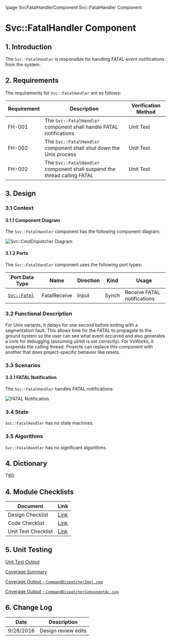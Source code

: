 \page SvcFatalHandlerComponent Svc::FatalHandler Component
# Svc::FatalHandler Component

## 1. Introduction

The `Svc::FatalHandler` is responsible for handling FATAL event notifications from the system. 

## 2. Requirements

The requirements for `Svc::FatalHandler` are as follows:

Requirement | Description | Verification Method
----------- | ----------- | -------------------
FH-001 | The `Svc::FatalHandler` component shall handle FATAL notifications | Unit Test
FH-002 | The `Svc::FatalHandler` component shall shut down the Unix process | Unit Test
FH-002 | The `Svc::FatalHandler` component shall suspend the thread calling FATAL | Unit Test

## 3. Design

### 3.1 Context

#### 3.1.1 Component Diagram

The `Svc::FatalHandler` component has the following component diagram:

![`Svc::CmdDispatcher` Diagram](img/CommandDispatcherBDD.jpg "Svc::CmdDispatcher")

#### 3.1.2 Ports

The `Svc::FatalHandler` component uses the following port types:

Port Data Type | Name | Direction | Kind | Usage
-------------- | ---- | --------- | ---- | -----
[`Svc::Fatal`](../Fatal/docs/sdd.md) | FatalReceive | Input | Synch | Receive FATAL notifications

### 3.2 Functional Description

For Unix variants, it delays for one second before exiting with a segmentation fault. This allows time for the FATAL to propagate to the ground system so the user can see what event occurred and also generates a core for debugging (assuming ulimit is set correctly). For VxWorks, it suspends the calling thread. Projects can replace this component with another that does project-specific behavior like resets.

### 3.3 Scenarios

#### 3.3.1 FATAL Notification

The `Svc::FatalHandler` handles FATAL notifications:

![FATAL Notification](img/FatalNotification.jpg) 

### 3.4 State

`Svc::FatalHandler` has no state machines.

### 3.5 Algorithms

`Svc::FatalHandler` has no significant algorithms.

## 4. Dictionary

TBD

## 4. Module Checklists

Document | Link
-------- | ----
Design Checklist | [Link](Checklist_Design.xlsx)
Code Checklist | [Link](Checklist_Code.xlsx)
Unit Test Checklist | [Link](Checklist_Unit_Test.xls)

## 5. Unit Testing

[Unit Test Output](../test/ut/output/test.txt)

[Coverage Summary](../test/ut/output/SvcCmdDispatcher_gcov.txt)

[Coverage Output - `CommandDispatcherImpl.cpp`](../test/ut/output/CommandDispatcherImpl.cpp.gcov)

[Coverage Output - `CommandDispatcherComponentAc.cpp`](../test/ut/output/CommandDispatcherComponentAc.cpp.gcov)

## 6. Change Log

Date | Description
---- | -----------
9/26/2016 | Design review edits



